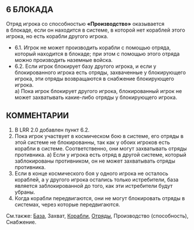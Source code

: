 6 БЛОКАДА
---

Отряд игрока со способностью **«Производство»** оказывается в блокаде, если он находится в системе, в которой нет кораблей этого игрока, но есть корабли другого игрока.
* 6.1. Игрок не может производить корабли с помощью отряда, который находится в блокаде; при этом с помощью этого отряда можно производить наземные войска.
* 6.2. Если игрок блокирует базу другого игрока, и если у блокированного игрока есть отряды, захваченные у блокирующего игрока, эти отряды возвращаются в снабжение блокирующего игрока.  
  а) Пока игрок блокирует другого игрока, блокированный игрок не может захватывать какие-либо отряды у блокирующего игрока.

КОММЕНТАРИИ
---
1) В LRR 2.0 добавлен пункт 6.2.
2) Пока игрок участвует в космическом бою в системе, его отряды в этой системе не блокированны, так как у обоих игроков есть корабли в системе. Соответственно, они могут захватывать отряды противника.
   а) Если у игрока есть отряд в другой системе, который заблокированы противником, он не может захватывать отряды противника.
3) Если в конце космического боя у одного игрока не осталось кораблей, а у другого игрока остались только истребители, база является заблокированной до того, как эти истребители будут убраны.
4) Когда корабли передвигаются, они не могут блокировать отряды в системах, через которые передвигаются.

См.также: [База](space_dock.md), Захват, [Корабли](ships.md), [Отряды](units.md), Производство (способность), Снабжение.
